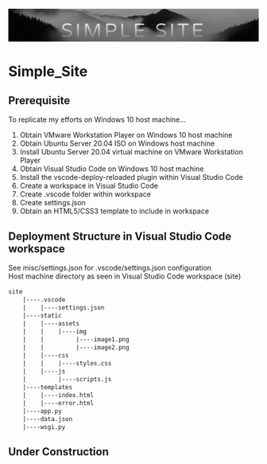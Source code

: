 ![alt tag](https://github.com/mramdass/Simple_Site/blob/main/misc/Capture.PNG)

# Simple_Site

## Prerequisite

To replicate my efforts on Windows 10 host machine...
1. Obtain VMware Workstation Player on Windows 10 host machine
2. Obtain Ubuntu Server 20.04 ISO on Windows host machine
3. Install Ubuntu Server 20.04 virtual machine on VMware Workstation Player
4. Obtain Visual Studio Code on Windows 10 host machine
5. Install the vscode-deploy-reloaded plugin within Visual Studio Code
6. Create a workspace in Visual Studio Code
7. Create .vscode folder within workspace
8. Create settings.json
9. Obtain an HTML5/CSS3 template to include in workspace

## Deployment Structure in Visual Studio Code workspace

See misc/settings.json for .vscode/settings.json configuration\
Host machine directory as seen in Visual Studio Code workspace (site)
```
site
    |----.vscode
    |    |----settings.json
    |----static
    |    |----assets
    |    |    |----img
    |    |         |----image1.png
    |    |         |----image2.png
    |    |----css
    |    |    |----styles.css
    |    |----js
    |         |----scripts.js
    |----templates
    |    |----index.html
    |    |----error.html
    |----app.py
    |----data.json
    |----wsgi.py
```

## Under Construction
